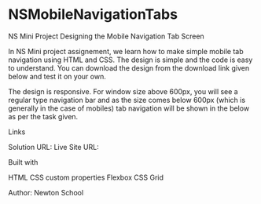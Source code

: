 # NSMobileNavigationTabs
NS Mini Project Designing the Mobile Navigation Tab Screen

In NS Mini project assignement, we learn how to make simple mobile tab navigation using HTML and CSS. The design is simple and the code is easy to understand. You can download the design from the download link given below and test it on your own.

The design is responsive. For window size above 600px, you will see a regular type navigation bar and as the size comes below 600px (which is generally in the case of mobiles) tab navigation will be shown in the below as per the task given.

Links

Solution URL: Live Site URL:

Built with

HTML CSS custom properties Flexbox CSS Grid

Author: Newton School

